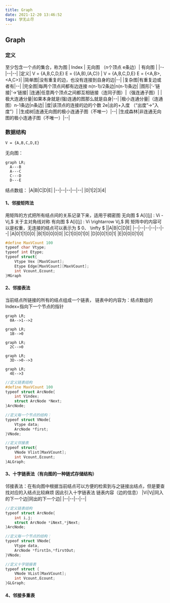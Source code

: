 ```yaml
---
title: Graph
date: 2021-12-20 13:46:52
tags: 学无止尽
---
```

## Graph

### 定义
至少包含一个点的集合，称为图
| Index | 无向图 （n个顶点 e条边）| 有向图 |
|--|--|--|
|定义|  V = {A,B,C,D,E} E = {(A,B),(A,C)} | V = {A,B,C,D,E} E = {<A,B>,<A,C>}|
|简单图|没有重复的边，也没有连接到自身的边|--|
|复杂图|有重复边或者有|--|
|完全图|每两个顶点间都有边连接 n(n-1)/2条边|n(n-1)条边|
|图形|‘-’链接|‘->’链接|
|连通|任意两个顶点之间都互相链接（连同子图）|（强连通子图）|
|极大连通分量|如果本身就是(强)连通的图那么就是自身|--|
|极小连通分量|（连通图）n-1条边|n条边|
|度|该顶点的连接的边的个数 2e|出的+入度 （“出度”->“入度”）|
|生成树|连通无向图的极小连通子图（不唯一）|--|
|生成森林|非连通无向图的极小连通子图（不唯一）|--|


### 数据结构
`V = {A,B,C,D,E}  `

无向图：
```mermaid
graph LR;
  A---B
  A---C
  C---D
  D---E
```
结点数组：
|A|B|C|D|E|
|--|--|--|--|--|
|0|1|2|3|4|

#### 1、邻接矩阵法
用矩阵的方式把所有结点间的关系记录下来，适用于稠密图
无向图 $ A[i][j] : Vi - Vj,$ 关于主对角线对称
有向图 $ A[i][j] : Vi \rightarrow Vj,$
网     矩阵中的内容可以是权重，无连接的结点可以表示为 $ 0、 \infty $
||A|B|C|D|E|
|--|--|--|--|--|--|
|A|0|1|1|0|0|
|B|1|0|0|0|0|
|C|1|0|0|1|0|
|D|0|0|1|0|1|
|E|0|0|0|1|0|
```C++
#define MaxVCount 100
typeof char Vtype;
typeof int Etype;
typeof struct{
    Vtype Vex [MaxVCount];
    Etype Edge[MaxVCount][MaxVCount];
    int Vcount,Ecount;
}MGraph
```
#### 2、邻接表法
当前结点所链接的所有的结点组成一个链表，
链表中的内容为：结点数组的Index+指向下一个节点的指针
```mermaid
graph LR;
  0A-->1-->2
```

```mermaid
graph LR;
  1B-->0
```

```mermaid
graph LR;
  2C-->0
```

```mermaid
graph LR;
  3D-->0-->3
```

```mermaid
graph LR;
  4E-->3
```

```C++
//定义链表结构
#define MaxVCount 100
typeof struct ArcNode{
    int Vindex;
    struct ArcNode *Next;
}ArcNode;

//定义每一个节点的结构：
typeof struct VNode{
    Vtype data;
    ArcNode *first;
}VNode;

//定义邻接表
typeof struct{
    VNode Vlist[MaxVCount];
    int Vcount,Ecount;
}ALGraph;
```

#### 3、十字链表法（有向图的一种链式存储结构）
邻接表法：在有向图中根据当前结点可以方便的检索到与之链接出结点，但是要查找对应的入结点比较麻烦
因此引入十字链表法
链表内容（边的信息）
|Vi|Vj|同入的下一个边|同出的下一个边|
|--|--|--|--|

```C++
//定义链表结构
typeof struct ArcNode{
    int i,j;
    struct ArcNode *iNext,*jNext;
}ArcNode;

//定义每一个节点的结构：
typeof struct VNode{
    Vtype data,
    ArcNode *firstIn,*firstOut;
}VNode;

//定义十字链接表
typeof struct {
    VNode VList[MaxVCount];
    int Vcount,Ecount;
}GLGraph;
```

#### 4、邻接多重表
